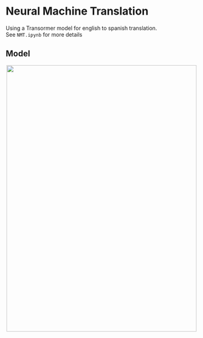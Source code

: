 # Neural Machine Translation

Using a Transormer model for english to spanish translation.
<br>
See ```NMT.ipynb``` for more details


## Model
<p align="center">
  <img src="https://user-images.githubusercontent.com/70344865/159397653-e090029c-9e30-4ee1-ac35-9ec3b398719a.png" width="500" height="700"></img>
</p>
